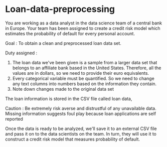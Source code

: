 # Loan-data-preprocessing
You are working as a data analyst in the data science team of a central bank in Europe.
Your team has been assigned to create a credit risk model which estimates the probability of default for every personal account.

Goal : To obtain a clean and preprocessed loan data set.

Duty assigned : 
1.	The loan data we've been given is a sample from a larger data set that belongs to an affiliate bank based in the United States. Therefore, all the values are in dollars, so we need to provide their euro equivalents.
2.	Every categorical variable must be quantified. So we need to change any text columns into numbers based on the information they contain.
3.	Note down changes made to the original data set

The loan information is stored in the CSV file called loan data,

Caution : Be extremely risk averse and distrustful of any unavailable data. Missing information suggests foul play because loan applications are self reported 

Once the data is ready to be analyzed, we'll save it to an external CSV file and pass it on to the data scientists on the team. In turn, they will use it to construct a credit risk model that measures probability of default.

